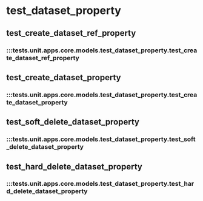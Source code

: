 # test_dataset_property

## test_create_dataset_ref_property

### :::tests.unit.apps.core.models.test_dataset_property.test_create_dataset_ref_property

## test_create_dataset_property

### :::tests.unit.apps.core.models.test_dataset_property.test_create_dataset_property

## test_soft_delete_dataset_property

### :::tests.unit.apps.core.models.test_dataset_property.test_soft_delete_dataset_property

## test_hard_delete_dataset_property

### :::tests.unit.apps.core.models.test_dataset_property.test_hard_delete_dataset_property

